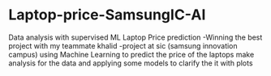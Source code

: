 # Laptop-price-SamsungIC-AI
Data analysis with supervised ML
Laptop Price prediction 
-Winning the best project with my teammate khalid
-project at sic (samsung innovation campus) using Machine Learning to predict the price of the laptops make analysis for the data and applying some models to clarify the it with plots
